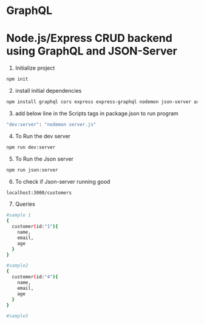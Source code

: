 # GraphQL

# Node.js/Express CRUD backend using GraphQL and JSON-Server

1. Initialize project

```sh
npm init
```

2. install initial dependencies

```sh
npm install graphql cors express express-graphql nodemon json-server axios --save
```

3. add below line in the Scripts tags in package.json to run program

```sh
"dev:server": "nodemon server.js"
```

4. To Run the dev server

```sh
npm run dev:server
```

5. To Run the Json server

```sh
npm run json:server
```

6. To check if Json-server running good

```sh
localhost:3000/customers
```

7. Queries

```sh
#sample 1
{
  customer(id:"1"){
    name,
    email,
    age
  }
}

#sample2
{
  customer(id:"4"){
    name,
    email,
    age
  }
}

#sample3
```